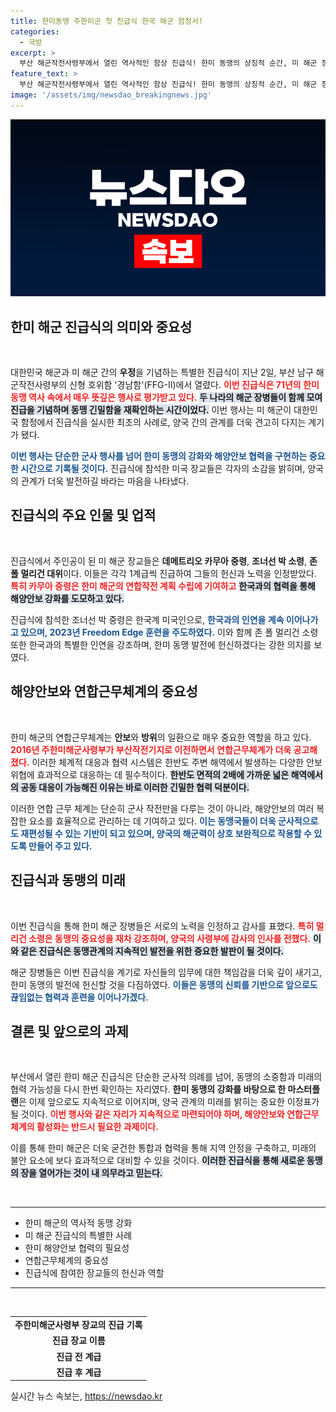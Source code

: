 ```yaml
---
title: 한미동맹 주한미군 첫 진급식 한국 해군 함정서!
categories:
  - 국방
excerpt: >
  부산 해군작전사령부에서 열린 역사적인 함상 진급식! 한미 동맹의 상징적 순간, 미 해군 장교들이 경남함에서 진급하며 연합 방위 태세를 다짐합니다. 이 특별한 행사의 의미와 주인공들의 소감을 함께 만나보세요!
feature_text: >
  부산 해군작전사령부에서 열린 역사적인 함상 진급식! 한미 동맹의 상징적 순간, 미 해군 장교들이 경남함에서 진급하며 연합 방위 태세를 다짐합니다. 이 특별한 행사의 의미와 주인공들의 소감을 함께 만나보세요!
image: '/assets/img/newsdao_breakingnews.jpg'
---
```


<p><img src="/assets/img/newsdao_breakingnews.jpg" alt="flaretime 속보" /></p>

<h2 data-ke-size="size26">한미 해군 진급식의 의미와 중요성</h2>

<p data-ke-size="size16">&nbsp;</p>  

<p>대한민국 해군과 미 해군 간의 <b>우정</b>을 기념하는 특별한 진급식이 지난 2일, 부산 남구 해군작전사령부의 신형 호위함 '경남함'(FFG-Ⅱ)에서 열렸다. <b><span style="color: #ee2323;">이번 진급식은 71년의 한미 동맹 역사 속에서 매우 뜻깊은 행사로 평가받고 있다.</span></b> <b><span style="background-color: #21538527;">두 나라의 해군 장병들이 함께 모여 진급을 기념하며 동맹 긴밀함을 재확인하는 시간이었다.</span></b> 이번 행사는 미 해군이 대한민국 함정에서 진급식을 실시한 최초의 사례로, 양국 간의 관계를 더욱 견고히 다지는 계기가 됐다. </p>

<p><b><span style="color: #1a5490;">이번 행사는 단순한 군사 행사를 넘어 한미 동맹의 강화와 해양안보 협력을 구현하는 중요한 시간으로 기록될 것이다.</span></b>  진급식에 참석한 미국 장교들은 각자의 소감을 밝히며, 양국의 관계가 더욱 발전하길 바라는 마음을 나타냈다. </p>

<h2 data-ke-size="size26">진급식의 주요 인물 및 업적</h2>

<p data-ke-size="size16">&nbsp;</p>  

<p>진급식에서 주인공이 된 미 해군 장교들은 <b>데메트리오 카무아 중령</b>, <b>조너선 박 소령</b>, <b>존 폴 멀리건 대위</b>이다. 이들은 각각 1계급씩 진급하여 그들의 헌신과 노력을 인정받았다. <b><span style="color: #ee2323;">특히 카무아 중령은 한미 해군의 연합작전 계획 수립에 기여하고</span></b> <b><span style="background-color: #21538527;">한국과의 협력을 통해 해양안보 강화를 도모하고 있다.</span></b></p>

<p>진급식에 참석한 조너선 박 중령은 한국계 미국인으로, <b><span style="color: #1a5490;">한국과의 인연을 계속 이어나가고 있으며, 2023년 Freedom Edge 훈련을 주도하였다.</span></b> 이와 함께 존 폴 멀리건 소령 또한 한국과의 특별한 인연을 강조하며, 한미 동맹 발전에 헌신하겠다는 강한 의지를 보였다.</p>

<h2 data-ke-size="size26">해양안보와 연합근무체계의 중요성</h2>

<p data-ke-size="size16">&nbsp;</p>  

<p>한미 해군의 연합근무체계는 <b>안보</b>와 <b>방위</b>의 일환으로 매우 중요한 역할을 하고 있다. <b><span style="color: #ee2323;">2016년 주한미해군사령부가 부산작전기지로 이전하면서 연합근무체계가 더욱 공고해졌다.</span></b> 이러한 체계적 대응과 협력 시스템은 한반도 주변 해역에서 발생하는 다양한 안보위협에 효과적으로 대응하는 데 필수적이다. <b><span style="background-color: #21538527;">한반도 면적의 2배에 가까운 넓은 해역에서의 공동 대응이 가능해진 이유는 바로 이러한 긴밀한 협력 덕분이다.</span></b></p>

<p>이러한 연합 근무 체계는 단순히 군사 작전만을 다루는 것이 아니라, 해양안보의 여러 복잡한 요소를 효율적으로 관리하는 데 기여하고 있다. <b><span style="color: #1a5490;">이는 동맹국들이 더욱 군사적으로도 재편성될 수 있는 기반이 되고 있으며, 양국의 해군력이 상호 보완적으로 작용할 수 있도록 만들어 주고 있다.</span></b></p>

<h2 data-ke-size="size26">진급식과 동맹의 미래</h2>

<p data-ke-size="size16">&nbsp;</p>  

<p>이번 진급식을 통해 한미 해군 장병들은 서로의 노력을 인정하고 감사를 표했다. <b><span style="color: #ee2323;">특히 멀리건 소령은 동맹의 중요성을 재차 강조하며, 양국의 사령부에 감사의 인사를 전했다.</span></b> <b><span style="background-color: #21538527;">이와 같은 진급식은 동맹관계의 지속적인 발전을 위한 중요한 발판이 될 것이다.</span></b> </p>

<p>해군 장병들은 이번 진급식을 계기로 자신들의 임무에 대한 책임감을 더욱 깊이 새기고, 한미 동맹의 발전에 헌신할 것을 다짐하였다. <b><span style="color: #1a5490;">이들은 동맹의 신뢰를 기반으로 앞으로도 끊임없는 협력과 훈련을 이어나가겠다.</span></b> </p>

<h2 data-ke-size="size26">결론 및 앞으로의 과제</h2>

<p data-ke-size="size16">&nbsp;</p>  

<p>부산에서 열린 한미 해군 진급식은 단순한 군사적 의례를 넘어, 동맹의 소중함과 미래의 협력 가능성을 다시 한번 확인하는 자리였다. <b>한미 동맹의 강화를 바탕으로 한 마스터플랜</b>은 이제 앞으로도 지속적으로 이어지며, 양국 관계의 미래를 밝히는 중요한 이정표가 될 것이다. <b><span style="color: #ee2323;">이번 행사와 같은 자리가 지속적으로 마련되어야 하며, 해양안보와 연합근무체계의 활성화는 반드시 필요한 과제이다.</span></b> </p>

<p>이를 통해 한미 해군은 더욱 굳건한 통합과 협력을 통해 지역 안정을 구축하고, 미래의 불안 요소에 보다 효과적으로 대비할 수 있을 것이다. <b><span style="background-color: #21538527;">이러한 진급식을 통해 새로운 동맹의 장을 열어가는 것이 내 의무라고 믿는다.</span></b> </p>

<p data-ke-size="size16">&nbsp;</p>  

<hr>  

<ul>
  <li>한미 해군의 역사적 동맹 강화</li>
  <li>미 해군 진급식의 특별한 사례</li>
  <li>한미 해양안보 협력의 필요성</li>
  <li>연합근무체계의 중요성</li>
  <li>진급식에 참여한 장교들의 헌신과 역할</li>
</ul>  

<hr>  

<p data-ke-size="size16">&nbsp;</p>  

<table style="width: 100%;">
  <tr>
    <td style="text-align: center; height: 17px;"><b>주한미해군사령부 장교의 진급 기록</b></td>
  </tr>
  <tr>
    <td style="text-align: center; height: 17px;"><b>진급 장교 이름</b></td>
  </tr>
  <tr>
    <td style="text-align: center; height: 17px;"><b>진급 전 계급</b></td>
  </tr>
  <tr>
    <td style="text-align: center; height: 17px;"><b>진급 후 계급</b></td>
  </tr>
</table>  
실시간 뉴스 속보는, <a href="https://newsdao.kr" rel="dofollow">https://newsdao.kr</a>


